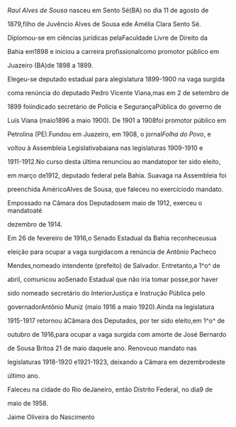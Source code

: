 

*Raul Alves de Sousa* nasceu em Sento Sé(BA) no dia 11 de agosto de

1879,filho de Juvêncio Alves de Sousa ede Amélia Clara Sento Sé.



Diplomou-se em ciências jurídicas pelaFaculdade Livre de Direito da

Bahia em1898 e iniciou a carreira profissionalcomo promotor público em

Juazeiro (BA)de 1898 a 1899.



Elegeu-se deputado estadual para alegislatura 1899-1900 na vaga surgida

coma renúncia do deputado Pedro Vicente Viana,mas em 2 de setembro de

1899 foiindicado secretário de Polícia e SegurançaPública do governo de

Luís Viana (maio1896 a maio 1900). De 1901 a 1908foi promotor público em

Petrolina (PE).Fundou em Juazeiro, em 1908, o jornal*Folha do Povo*, e

voltou à Assembleia Legislativabaiana nas legislaturas 1909-1910 e

1911-1912.No curso desta última renunciou ao mandatopor ter sido eleito,

em março de1912, deputado federal pela Bahia. Suavaga na Assembleia foi

preenchida AméricoAlves de Sousa, que faleceu no exercíciodo mandato.

Empossado na Câmara dos Deputadosem maio de 1912, exerceu o mandatoaté

dezembro de 1914.



Em 26 de fevereiro de 1916,o Senado Estadual da Bahia reconheceusua

eleição para ocupar a vaga surgidacom a renúncia de Antônio Pacheco

Mendes,nomeado intendente (prefeito) de Salvador. Entretanto,a 1^o^ de

abril, comunicou aoSenado Estadual que não iria tomar posse,por haver

sido nomeado secretário do InteriorJustiça e Instrução Pública pelo

governadorAntônio Muniz (maio 1916 a maio 1920).Ainda na legislatura

1915-1917 retornou àCâmara dos Deputados, por ter sido eleito,em 1^o^ de

outubro de 1916,para ocupar a vaga surgida com amorte de José Bernardo

de Sousa Britoa 21 de maio daquele ano. Renovouo mandato nas

legislaturas 1918-1920 e1921-1923, deixando a Câmara em dezembrodeste

último ano.



Faleceu na cidade do Rio deJaneiro, então Distrito Federal, no dia9 de

maio de 1958.



Jaime Oliveira do Nascimento



